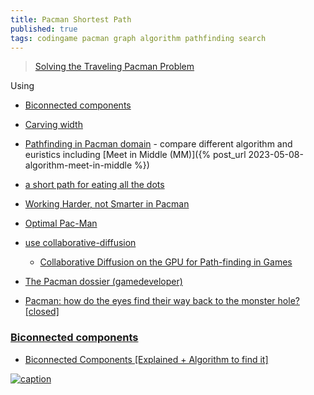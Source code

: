 ```yaml
---
title: Pacman Shortest Path
published: true
tags: codingame pacman graph algorithm pathfinding search
---
```

> [Solving the Traveling Pacman Problem](https://blog.polybdenum.com/2017/07/26/solving-the-traveling-pacman-problem.html)

Using
- [Biconnected components](#biconnected-components)
- [Carving width](https://en.wikipedia.org/wiki/Branch-decomposition#Carving_width)

- [Pathfinding in Pacman domain](https://pnut2357.github.io/search-algorithms/) - compare different algorithm and euristics including [Meet in Middle (MM)]({% post_url 2023-05-08-algorithm-meet-in-middle %})
- [a short path for eating all the dots](https://stackoverflow.com/questions/12877560/pacman-a-short-path-for-eating-all-the-dots)
- [Working Harder, not Smarter in Pacman](https://saumikn.com/blog/working-harder-not-smarter-in-pacman/)
- [Optimal Pac-Man](https://chalkdustmagazine.com/features/optimal-pac-man/)

- [use collaborative-diffusion](https://wiki.computationalthinkingfoundation.org/wiki/Collaborative_Diffusion)
    - [Collaborative Diffusion on the GPU for Path-finding in Games](file:///home/yves/Downloads/mcmillan.pdf)

- [The Pacman dossier (gamedeveloper)](https://www.gamedeveloper.com/design/the-pac-man-dossier)
- [Pacman: how do the eyes find their way back to the monster hole? [closed]](https://stackoverflow.com/questions/3148435/pacman-how-do-the-eyes-find-their-way-back-to-the-monster-hole)

### [Biconnected components](https://en.wikipedia.org/wiki/Biconnected_component)

- [Biconnected Components [Explained + Algorithm to find it]](https://iq.opengenus.org/biconnected-components/)

[![caption](https://blog.polybdenum.com/img/1*FKnFcRSIYWA-J3vd3UkwNA.png)](https://blog.polybdenum.com/2017/07/26/solving-the-traveling-pacman-problem.html#biconnected-components)
